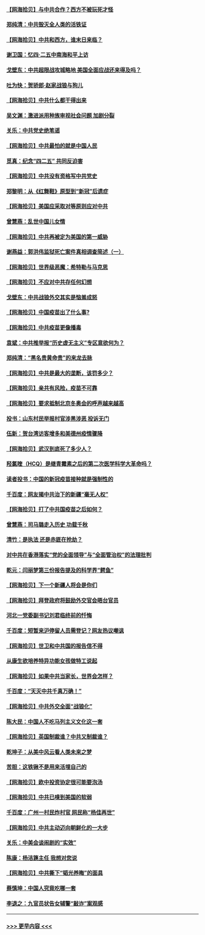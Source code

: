 #### [【网海拾贝】与中共合作？西方不被玩死才怪](../pages/nsc993/n12903873.md?t=04260252) 
#### [郑纯清：中共毁灭全人类的活铁证](../pages/nsc993/n12903785.md?t=04260252) 
#### [【网海拾贝】中共和西方，谁末日来临？](../pages/nsc993/n12903482.md?t=04260252) 
#### [谢卫国：忆四‧二五中南海和平上访](../pages/nsc993/n12902192.md?t=04260252) 
#### [戈壁东：中共超限战攻城略地 美国全面应战还来得及吗？](../pages/nsc993/n12902297.md?t=04260252) 
#### [吐为快：贺骄郎‧赵家战狼与狗儿](../pages/nsc993/n12902280.md?t=04260252) 
#### [【网海拾贝】中共什么都干得出来](../pages/nsc993/n12897500.md?t=04260252) 
#### [吴文渊：激进派用种族审视社会问题 加剧分裂](../pages/nsc993/n12893881.md?t=04260252) 
#### [关乐：中共党史绝笔谣](../pages/nsc993/n12897270.md?t=04260252) 
#### [【网海拾贝】中共最怕的就是中国人民](../pages/nsc993/n12894705.md?t=04260252) 
#### [觅真：纪念“四二五” 共同反迫害](../pages/nsc993/n12894553.md?t=04260252) 
#### [【网海拾贝】中共没有资格写中共党史](../pages/nsc993/n12892231.md?t=04260252) 
#### [郑黎明：从《红舞鞋》原型到“新冠”后遗症](../pages/nsc993/n12890469.md?t=04260252) 
#### [【网海拾贝】美国应采取对等原则应对中共](../pages/nsc993/n12889176.md?t=04260252) 
#### [曾慧燕：乱世中国儿女情](../pages/nsc993/n12887931.md?t=04260252) 
#### [【网海拾贝】中共再被定为美国的第一威胁](../pages/nsc993/n12887580.md?t=04260252) 
#### [谢燕益：郭洪伟监狱死亡案件真相调查简述（一）](../pages/nsc993/n12885648.md?t=04260252) 
#### [【网海拾贝】世界级恶魔：希特勒与马克思](../pages/nsc993/n12884062.md?t=04260252) 
#### [【网海拾贝】不应对中共存任何幻想](../pages/nsc993/n12881460.md?t=04260252) 
#### [戈壁东：中共战狼外交其实是恼羞成怒](../pages/nsc993/n12880392.md?t=04260252) 
#### [【网海拾贝】中国疫苗出了什么事?](../pages/nsc993/n12879124.md?t=04260252) 
#### [【网海拾贝】中共疫苗更像播毒](../pages/nsc993/n12876631.md?t=04260252) 
#### [袁斌：中共推举报“历史虚无主义”专区意欲何为？](../pages/nsc993/n12876530.md?t=04260252) 
#### [郑纯清：“黑名贵黄命贵”的来龙去脉](../pages/nsc993/n12875589.md?t=04260252) 
#### [【网海拾贝】中共是最大的垄断，该罚多少？](../pages/nsc993/n12874006.md?t=04260252) 
#### [【网海拾贝】亲共有风险，疫苗不可靠](../pages/nsc993/n12872224.md?t=04260252) 
#### [【网海拾贝】要求抵制北京冬奥会的呼声越来越高](../pages/nsc993/n12868962.md?t=04260252) 
#### [投书：山东村民举报村官涉黑涉恶 投诉无门](../pages/nsc993/n12869726.md?t=04260252) 
#### [伍新：贺台湾访客增多和美德州疫情骤降](../pages/nsc993/n12865651.md?t=04260252) 
#### [【网海拾贝】武汉到底死了多少人？](../pages/nsc993/n12863707.md?t=04260252) 
#### [羟氯喹（HCQ）是继青霉素之后的第二次医学科学大革命吗？](../pages/nsc993/n12638564.md?t=04260252) 
#### [读者投书：中国的新冠疫苗接种就是强制性的](../pages/nsc993/n12859932.md?t=04260252) 
#### [千百度：网友揭中共治下的新疆“毫无人权”](../pages/nsc993/n12858385.md?t=04260252) 
#### [【网海拾贝】打了中共国疫苗之后如何？](../pages/nsc993/n12857866.md?t=04260252) 
#### [曾慧燕：司马璐走入历史 功载千秋](../pages/nsc993/n12856996.md?t=04260252) 
#### [清竹：是执法 还是赤匪在抢劫？](../pages/nsc993/n12856952.md?t=04260252) 
#### [对中共在香港落实“党的全面领导”与“全面管治权”的法理批判](../pages/nsc993/n12856929.md?t=04260252) 
#### [乾元：闫丽梦第三份报告提及的科学界“鳄鱼”](../pages/nsc993/n12855985.md?t=04260252) 
#### [【网海拾贝】下一个新疆人将会是你们](../pages/nsc993/n12855864.md?t=04260252) 
#### [【网海拾贝】拜登政府将鼓励外交官会晤台官员](../pages/nsc993/n12853615.md?t=04260252) 
#### [河北一党委副书记刘君临终前的忏悔](../pages/nsc993/n12849420.md?t=04260252) 
#### [千百度：短暂来沪停留人员需登记？网友热议嘲讽](../pages/nsc993/n12853497.md?t=04260252) 
#### [【网海拾贝】世卫和中共国的报告信不得](../pages/nsc993/n12850902.md?t=04260252) 
#### [从康生欲培养特异功能女孩做特工说起](../pages/nsc993/n12849289.md?t=04260252) 
#### [【网海拾贝】如果中共当家长，世界会怎样？](../pages/nsc993/n12848436.md?t=04260252) 
#### [千百度：“天灭中共千真万确！”](../pages/nsc993/n12845659.md?t=04260252) 
#### [【网海拾贝】中共外交全面“战狼化”](../pages/nsc993/n12845607.md?t=04260252) 
#### [陈大民：中国人不吃马列主义文化这一套](../pages/nsc993/n12842496.md?t=04260252) 
#### [【网海拾贝】英国制裁谁？中共又制裁谁？](../pages/nsc993/n12840909.md?t=04260252) 
#### [乾坤子：从美中风云看人类未来之梦](../pages/nsc993/n12840590.md?t=04260252) 
#### [苦胆：这铁锹不是用来活埋自己的](../pages/nsc993/n12839512.md?t=04260252) 
#### [【网海拾贝】欧中投资协定很可能要泡汤](../pages/nsc993/n12835122.md?t=04260252) 
#### [【网海拾贝】中共已嗅到美国的软弱](../pages/nsc993/n12832411.md?t=04260252) 
#### [千百度：广州一村民炸村官 网民称“杨佳再世”](../pages/nsc993/n12832380.md?t=04260252) 
#### [【网海拾贝】中共主动迈向朝鲜化的一大步](../pages/nsc993/n12829887.md?t=04260252) 
#### [关乐：中美会谈闹剧的“实效”](../pages/nsc993/n12826698.md?t=04260252) 
#### [陈康：杨洁篪主任  我想对您说](../pages/nsc993/n12826609.md?t=04260252) 
#### [【网海拾贝】中共撕下“韬光养晦”的面具](../pages/nsc993/n12826459.md?t=04260252) 
#### [蔡慎坤：中国人究竟吃哪一套](../pages/nsc993/n12826010.md?t=04260252) 
#### [李退之：九官员状告女辅警“敲诈”案观感](../pages/nsc993/n12823984.md?t=04260252) 

----
#### [ >>> 更早内容 <<< ](../indexes/nsc993-earlier.md)
